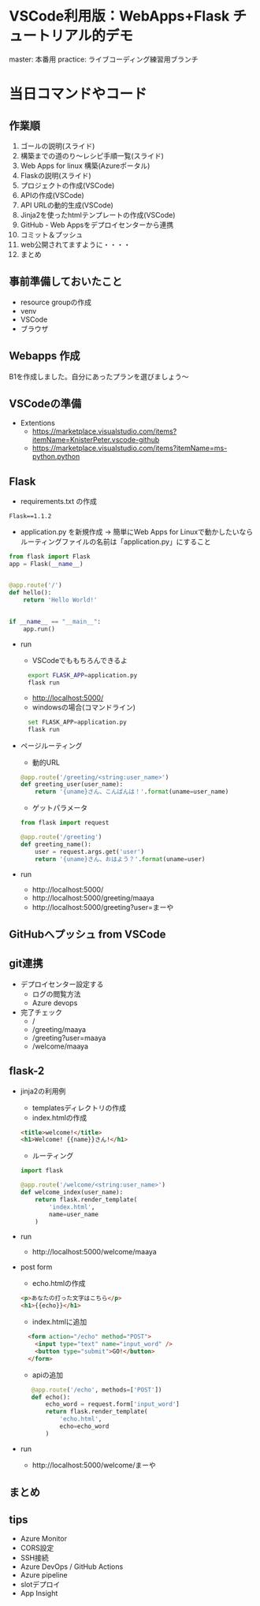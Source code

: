 # VSCode利用版：WebApps+Flask チュートリアル的デモ

master: 本番用
practice: ライブコーディング練習用ブランチ

# 当日コマンドやコード

## 作業順

1. ゴールの説明(スライド)
1. 構築までの道のり～レシピ手順一覧(スライド) 
1. Web Apps for linux 構築(Azureポータル)
1. Flaskの説明(スライド)
1. プロジェクトの作成(VSCode)
1. APIの作成(VSCode)
1. API URLの動的生成(VSCode)
1. Jinja2を使ったhtmlテンプレートの作成(VSCode)
1. GitHub - Web Appsをデプロイセンターから連携
1. コミット＆プッシュ
1. web公開されてますように・・・・
1. まとめ


## 事前準備しておいたこと
- resource groupの作成
- venv
- VSCode
- ブラウザ


## Webapps 作成

B1を作成しました。自分にあったプランを選びましょう〜

## VSCodeの準備
- Extentions
  - https://marketplace.visualstudio.com/items?itemName=KnisterPeter.vscode-github
  - https://marketplace.visualstudio.com/items?itemName=ms-python.python

## Flask
- requirements.txt の作成

```
Flask==1.1.2
```

- application.py を新規作成 -> 簡単にWeb Apps for Linuxで動かしたいならルーティングファイルの名前は「application.py」にすること

```python
from flask import Flask
app = Flask(__name__)


@app.route('/')
def hello():
    return 'Hello World!'
    
    
if __name__ == "__main__":
    app.run()

```

- run
    - VSCodeでももちろんできるよ
    ```bash
      export FLASK_APP=application.py
      flask run
    ```
    - [http://localhost:5000/](http://localhost:5000/)
    - windowsの場合(コマンドライン)
    ```python
      set FLASK_APP=application.py
      flask run
    ```

- ページルーティング
    - 動的URL
    ```python
    @app.route('/greeting/<string:user_name>')
    def greeting_user(user_name):
        return '{uname}さん、こんばんは！'.format(uname=user_name)
    ```

    - ゲットパラメータ
    ```python
    from flask import request

    @app.route('/greeting')
    def greeting_name():
        user = request.args.get('user')
        return '{uname}さん、おはよう？'.format(uname=user)
    ```

- run
    - http://localhost:5000/
    - http://localhost:5000/greeting/maaya
    - http://localhost:5000/greeting?user=まーや
    

## GitHubへプッシュ from VSCode


    
## git連携
- デプロイセンター設定する
    - ログの閲覧方法
    - Azure devops
- 完了チェック
    - /
    - /greeting/maaya
    - /greeting?user=maaya
    - /welcome/maaya

## flask-2
- jinja2の利用例
    - templatesディレクトリの作成
    - index.htmlの作成
    ```html
    <title>welcome!</title>
    <h1>Welcome! {{name}}さん!</h1>
    ```
    - ルーティング
    ```python
    import flask

    @app.route('/welcome/<string:user_name>')
    def welcome_index(user_name):
        return flask.render_template(
            'index.html',
            name=user_name
        )
    ```

- run
    - http://localhost:5000/welcome/maaya

- post form
    - echo.htmlの作成
    ```html
    <p>あなたの打った文字はこちら</p>
    <h1>{{echo}}</h1>
    ```
    - index.htmlに追加
    ```html
      <form action="/echo" method="POST">
        <input type="text" name="input_word" />
        <button type="submit">GO!</button>
      </form>
    ```
    - apiの追加
   ```python
      @app.route('/echo', methods=['POST'])
      def echo():
          echo_word = request.form['input_word']
          return flask.render_template(
              'echo.html',
              echo=echo_word
          )
    ```

- run
    - http://localhost:5000/welcome/まーや
 
 ## まとめ

## tips
- Azure Monitor
- CORS設定
- SSH接続
- Azure DevOps / GitHub Actions
- Azure pipeline
- slotデプロイ
- App Insight


